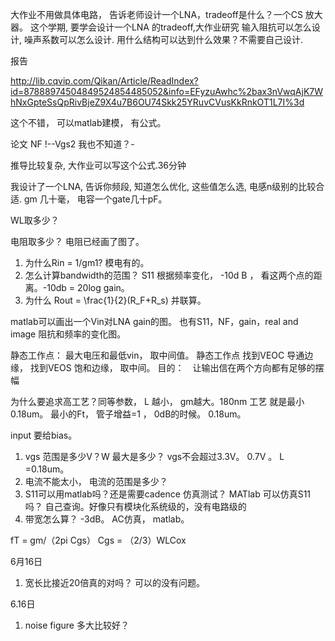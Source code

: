 大作业不用做具体电路， 告诉老师设计一个LNA，tradeoff是什么？一个CS 放大器。 这个学期, 要学会设计一个LNA 的tradeoff,大作业研究 输入阻抗可以怎么设计, 噪声系数可以怎么设计. 用什么结构可以达到什么效果？不需要自己设计.

报告

http://lib.cqvip.com/Qikan/Article/ReadIndex?id=87888974504849524854485052&info=EFyzuAwhc%2bax3nVwqAjK7WhNxGpteSsQpRivBjeZ9X4u7B6OU74Skk25YRuvCVusKkRnkOT1L7I%3d 

这个不错， 可以matlab建模， 有公式。 

论文
NF  !--Vgs2 我也不知道？-

推导比较复杂, 大作业可以写这个公式.36分钟

我设计了一个LNA, 告诉你频段, 知道怎么优化, 这些值怎么选, 电感n级别的比较合适. gm 几十毫， 电容一个gate几十pF。

WL取多少？ 

电阻取多少？ 电阻已经画了图了。 

1. 为什么Rin = 1/gm1?  模电有的。   
2. 怎么计算bandwidth的范围？  S11 根据频率变化， -10d B ， 看这两个点的距离。-10db = 20log gain。
3. 为什么 Rout = \frac{1}{2}(R_F+R_s) 并联算。

matlab可以画出一个Vin对LNA gain的图。 也有S11，NF，gain，real and image 阻抗和频率的变化图。 

静态工作点： 最大电压和最低vin， 取中间值。 静态工作点
找到VEOC 导通边缘， 找到VEOS 饱和边缘， 取中间。 目的：　让输出信在两个方向都有足够的摆幅


为什么要追求高工艺？同等参数， L  越小， gm越大。180nm 工艺 就是最小0.18um。 最小的Ft， 管子增益=1 ， 0dB的时候。 0.18um。

input 要给bias。

1. vgs 范围是多少V？W 最大是多少？   vgs不会超过3.3V。 0.7V 。 L =0.18um。
2. 电流不能太小， 电流的范围是多少？ 
3. S11可以用matlab吗？还是需要cadence 仿真测试？  MATlab 可以仿真S11吗？ 自己查询。好像只有模块化系统级的，没有电路级的
6. 带宽怎么算？  -3dB。 AC仿真， matlab。 

fT = gm/（2pi Cgs） Cgs = （2/3）WLCox

6月16日


1. 宽长比接近20倍真的对吗？ 可以的没有问题。 

6.16日

1. noise figure 多大比较好？ 